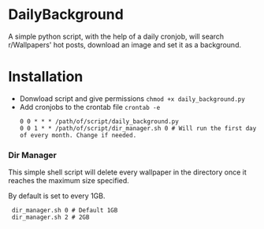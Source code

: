 # DailyBackground
A simple python script, with the help of a daily cronjob, will search r/Wallpapers' hot posts, download an image 
and set it as a background.

# Installation
* Donwload script and give permissions ```chmod +x daily_background.py```
* Add cronjobs to the crontab file ```crontab -e```
  ```shell
  0 0 * * * /path/of/script/daily_background.py
  0 0 1 * * /path/of/script/dir_manager.sh 0 # Will run the first day of every month. Change if needed.
  ```
### Dir Manager
This simple shell script will delete every wallpaper in the directory once it reaches the maximum size specified.

By default is set to every 1GB.

```shell
 dir_manager.sh 0 # Default 1GB
 dir_manager.sh 2 # 2GB
  ```
